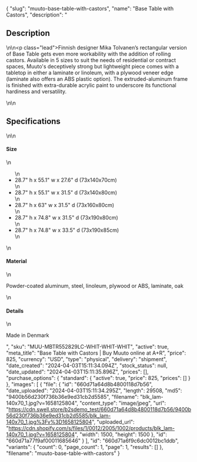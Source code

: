 {
  "slug": "muuto-base-table-with-castors",
  "name": "Base Table with Castors",
  "description": "<h2>Description</h2>\n<!-- split -->\n<p class=\"lead\">Finnish designer Mika Tolvanen’s rectangular version of Base Table gets even more workability with the addition of rolling castors. Available in 5 sizes to suit the needs of residential or contract spaces, Muuto's deceptively strong but lightweight piece comes with a tabletop in either a laminate or linoleum, with a plywood veneer edge (laminate also offers an ABS plastic option). The extruded-aluminum frame is finished with extra-durable acrylic paint to underscore its functional hardiness and versatility.</p>\n<!-- split -->\n<h2>Specifications</h2>\n<!-- split -->\n<h4>Size</h4>\n<ul>\n<li>28.7\" h x 55.1\" w x 27.6\" d (73x140x70cm)</li>\n<li>28.7\" h x 55.1\" w x 31.5\" d (73x140x80cm)</li>\n<li>28.7\" h x 63\" w x 31.5\" d (73x160x80cm)</li>\n<li>28.7\" h x 74.8\" w x 31.5\" d (73x190x80cm)</li>\n<li>28.7\" h x 74.8\" w x 33.5\" d (73x190x85cm)</li>\n</ul>\n<h4>Material</h4>\n<p>Powder-coated aluminum, steel, linoleum, plywood or ABS, laminate, oak</p>\n<h4>Details</h4>\n<p>Made in Denmark</p>",
  "sku": "MUU-MBTR552829LC-WHIT-WHIT-WHIT",
  "active": true,
  "meta_title": "Base Table with Castors | Buy Muuto online at A+R",
  "price": 825,
  "currency": "USD",
  "type": "physical",
  "delivery": "shipment",
  "date_created": "2024-04-03T15:11:34.094Z",
  "stock_status": null,
  "date_updated": "2024-04-03T15:11:35.896Z",
  "prices": [],
  "purchase_options": {
    "standard": {
      "active": true,
      "price": 825,
      "prices": []
    }
  },
  "images": [
    {
      "file": {
        "id": "660d71a64d8b4800118d7b56",
        "date_uploaded": "2024-04-03T15:11:34.295Z",
        "length": 29508,
        "md5": "9400b56d230f736b36e9ed31cb2d5585",
        "filename": "blk_lam-140x70_1.jpg?v=1658125804",
        "content_type": "image/jpeg",
        "url": "https://cdn.swell.store/b2sdemo_test/660d71a64d8b4800118d7b56/9400b56d230f736b36e9ed31cb2d5585/blk_lam-140x70_1.jpg%3Fv%3D1658125804",
        "uploaded_url": "https://cdn.shopify.com/s/files/1/0012/2005/1002/products/blk_lam-140x70_1.jpg?v=1658125804",
        "width": 1500,
        "height": 1500
      },
      "id": "660d71a77f9af00011685646"
    }
  ],
  "id": "660d71a6f9c6dc0012bc1ddb",
  "variants": {
    "count": 0,
    "page_count": 1,
    "page": 1,
    "results": []
  },
  "filename": "muuto-base-table-with-castors"
}